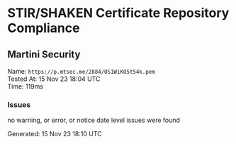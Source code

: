 # STIR/SHAKEN Certificate Repository Compliance

## Martini Security

Name: `https://p.mtsec.me/2884/OS1WiKO5t54k.pem`\
Tested At: 15 Nov 23 18:04 UTC\
Time: 119ms

### Issues

no warning, or error, or notice date level issues were found

Generated: 15 Nov 23 18:10 UTC